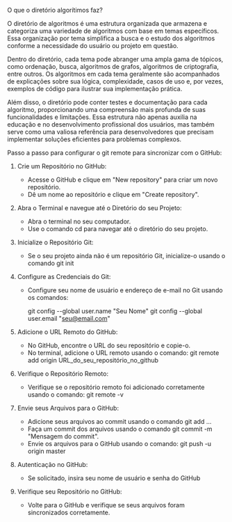 O que o diretório algorítimos faz?

O diretório de algoritmos é uma estrutura organizada que armazena e categoriza uma variedade de algoritmos com base em temas específicos. Essa organização por tema simplifica a busca e o estudo dos algoritmos conforme a necessidade do usuário ou projeto em questão.

Dentro do diretório, cada tema pode abranger uma ampla gama de tópicos, como ordenação, busca, algoritmos de grafos, algoritmos de criptografia, entre outros. Os algoritmos em cada tema geralmente são acompanhados de explicações sobre sua lógica, complexidade, casos de uso e, por vezes, exemplos de código para ilustrar sua implementação prática.

Além disso, o diretório pode conter testes e documentação para cada algoritmo, proporcionando uma compreensão mais profunda de suas funcionalidades e limitações. Essa estrutura não apenas auxilia na educação e no desenvolvimento profissional dos usuários, mas também serve como uma valiosa referência para desenvolvedores que precisam implementar soluções eficientes para problemas complexos.

Passo a passo para configurar o git remote para sincronizar com o GitHub:

1. Crie um Repositório no GitHub:
   - Acesse o GitHub e clique em "New repository" para criar um novo repositório.
   - Dê um nome ao repositório e clique em "Create repository".

2. Abra o Terminal e navegue até o Diretório do seu Projeto:
   - Abra o terminal no seu computador.
   - Use o comando cd para navegar até o diretório do seu projeto.
    
3. Inicialize o Repositório Git:
   - Se o seu projeto ainda não é um repositório Git, inicialize-o usando o comando git init

4. Configure as Credenciais do Git:
   - Configure seu nome de usuário e endereço de e-mail no Git usando os comandos:
     
     git config --global user.name "Seu Nome"
     git config --global user.email "seu@email.com"

5. Adicione o URL Remoto do GitHub:
   - No GitHub, encontre o URL do seu repositório e copie-o.
   - No terminal, adicione o URL remoto usando o comando: git remote add origin URL_do_seu_repositório_no_github

6. Verifique o Repositório Remoto:
   - Verifique se o repositório remoto foi adicionado corretamente usando o comando: git remote -v

7. Envie seus Arquivos para o GitHub:
   - Adicione seus arquivos ao commit usando o comando git add ...
   - Faça um commit dos arquivos usando o comando git commit -m "Mensagem do commit".
   - Envie os arquivos para o GitHub usando o comando: git push -u origin master

8. Autenticação no GitHub:
   - Se solicitado, insira seu nome de usuário e senha do GitHub

9. Verifique seu Repositório no GitHub:
    - Volte para o GitHub e verifique se seus arquivos foram sincronizados corretamente.
